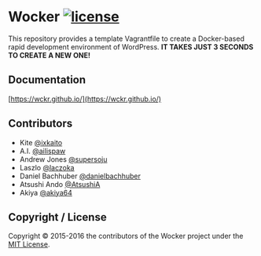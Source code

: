# Wocker [![license](https://img.shields.io/github/license/wckr/wocker.svg?maxAge=2592000)](https://github.com/wckr/wocker/blob/master/LICENSE)

This repository provides a template Vagrantfile to create a Docker-based rapid development environment of WordPress. __IT TAKES JUST 3 SECONDS TO CREATE A NEW ONE!__

## Documentation

[https://wckr.github.io/](https://wckr.github.io/)

## Contributors

- Kite [@ixkaito](https://github.com/ixkaito)
- A.I. [@ailispaw](https://github.com/ailispaw)
- Andrew Jones [@supersoju](https://github.com/supersoju)
- Laszlo [@laczoka](https://github.com/laczoka)
- Daniel Bachhuber [@danielbachhuber](https://github.com/danielbachhuber)
- Atsushi Ando [@AtsushiA](https://github.com/AtsushiA)
- Akiya [@akiya64](https://github.com/akiya64)

## Copyright / License

Copyright &copy; 2015-2016 the contributors of the Wocker project under the [MIT License](https://github.com/wckr/wocker/blob/master/LICENSE).
